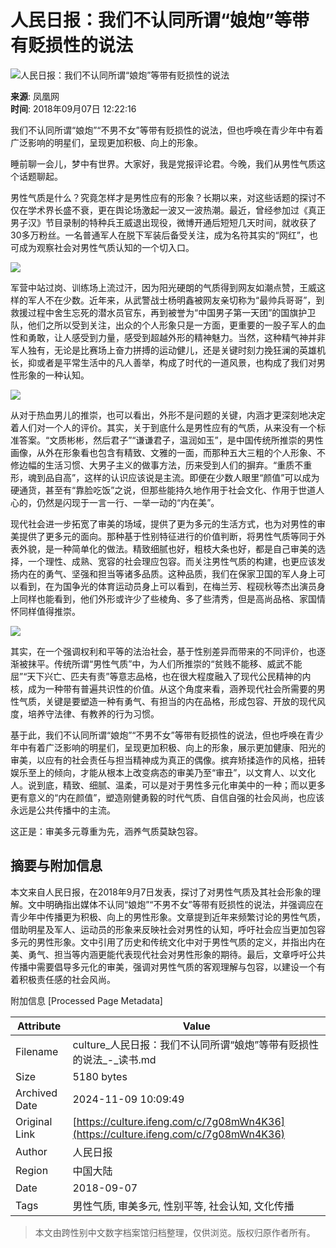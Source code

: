 # 人民日报：我们不认同所谓“娘炮”等带有贬损性的说法

![人民日报：我们不认同所谓“娘炮”等带有贬损性的说法](//d.ifengimg.com/w121_h75_q90/p1.ifengimg.com/2018_36/10B4AB7727946113AA8F0575FE28C569F8DFC907_w550_h325.jpg)

**来源**: 凤凰网  
**时间**: 2018年09月07日 12:22:16  

我们不认同所谓“娘炮”“不男不女”等带有贬损性的说法，但也呼唤在青少年中有着广泛影响的明星们，呈现更加积极、向上的形象。

睡前聊一会儿，梦中有世界。大家好，我是党报评论君。今晚，我们从男性气质这个话题聊起。

男性气质是什么？究竟怎样才是男性应有的形象？长期以来，对这些话题的探讨不仅在学术界长盛不衰，更在舆论场激起一波又一波热潮。最近，曾经参加过《真正男子汉》节目录制的特种兵王威退出现役，微博开通后短短几天时间，就收获了30多万粉丝。一名普通军人在脱下军装后备受关注，成为名符其实的“网红”，也可成为观察社会对男性气质认知的一个切入口。

![](https://p1.ifengimg.com/2018_36/10B4AB7727946113AA8F0575FE28C569F8DFC907_w550_h325.jpg)

军营中站过岗、训练场上流过汗，因为阳光硬朗的气质得到网友如潮点赞，王威这样的军人不在少数。近年来，从武警战士杨明鑫被网友亲切称为“最帅兵哥哥”，到救援过程中舍生忘死的潜水员官东，再到被誉为“中国男子第一天团”的国旗护卫队，他们之所以受到关注，出众的个人形象只是一方面，更重要的一股子军人的血性和勇敢，让人感受到力量，感受到超越外形的精神魅力。当然，这种精气神并非军人独有，无论是比赛场上奋力拼搏的运动健儿，还是关键时刻力挽狂澜的英雄机长，抑或者是平常生活中的凡人善举，构成了时代的一道风景，也构成了我们对男性形象的一种认知。

![](https://p1.ifengimg.com/2018_36/9819308EADEF6813A1694F4EF5CC37A7AA8739EA_w550_h322.jpg)

从对于热血男儿的推崇，也可以看出，外形不是问题的关键，内涵才更深刻地决定着人们对一个人的评价。其实，关于到底什么是男性应有的气质，从来没有一个标准答案。“文质彬彬，然后君子”“谦谦君子，温润如玉”，是中国传统所推崇的男性画像，从外在形象看也包含有精致、文雅的一面，而那种五大三粗的个人形象、不修边幅的生活习惯、大男子主义的做事方法，历来受到人们的摒弃。“重质不重形，魂到品自高”，这样的认识应该说是主流。即便在少数人眼里“颜值”可以成为硬通货，甚至有“靠脸吃饭”之说，但那些能持久地作用于社会文化、作用于世道人心的，仍然是闪现于一言一行、一举一动的“内在美”。

现代社会进一步拓宽了审美的场域，提供了更为多元的生活方式，也为对男性的审美提供了更多元的面向。那种基于性别特征进行的价值判断，将男性气质等同于外表外貌，是一种简单化的做法。精致细腻也好，粗枝大条也好，都是自己审美的选择，一个理性、成熟、宽容的社会理应包容。而关注男性气质的构建，也更应该发扬内在的勇气、坚强和担当等诸多品质。这种品质，我们在保家卫国的军人身上可以看到，在为国争光的体育运动员身上可以看到，在梅兰芳、程砚秋等杰出演员身上同样也能看到，他们外形或许少了些棱角、多了些清秀，但是高尚品格、家国情怀同样值得推崇。

![](https://p0.ifengimg.com/2018_36/3C9AC69AAE180615AE5C1615EBEDE0141337223D_w550_h435.jpg)

其实，在一个强调权利和平等的法治社会，基于性别差异而带来的不同评价，也逐渐被抹平。传统所谓“男性气质”中，为人们所推崇的“贫贱不能移、威武不能屈”“天下兴亡、匹夫有责”等意志品格，也在很大程度融入了现代公民精神的内核，成为一种带有普遍共识性的价值。从这个角度来看，涵养现代社会所需要的男性气质，关键是要塑造一种有勇气、有担当的内在品格，形成包容、开放的现代风度，培养守法律、有教养的行为习惯。

基于此，我们不认同所谓“娘炮”“不男不女”等带有贬损性的说法，但也呼唤在青少年中有着广泛影响的明星们，呈现更加积极、向上的形象，展示更加健康、阳光的审美，以应有的社会责任与担当精神成为真正的偶像。摈弃矫揉造作的风格，扭转娱乐至上的倾向，才能从根本上改变病态的审美乃至“审丑”，以文育人、以文化人。说到底，精致、细腻、温柔，可以是对于男性多元化审美中的一种；而以更多更有意义的“内在颜值”，塑造刚健勇毅的时代气质、自信自强的社会风尚，也应该永远是公共传播中的主流。

这正是：审美多元尊重为先，涵养气质莫缺包容。

## 摘要与附加信息

<!-- tcd_abstract -->
本文来自人民日报，在2018年9月7日发表，探讨了对男性气质及其社会形象的理解。文中明确指出媒体不认同“娘炮”“不男不女”等带有贬损性的说法，并强调应在青少年中传播更为积极、向上的男性形象。文章提到近年来频繁讨论的男性气质，借助明星及军人、运动员的形象来反映社会对男性的认知，呼吁社会应当更加包容多元的男性形象。文中引用了历史和传统文化中对于男性气质的定义，并指出内在美、勇气、担当等内涵更能代表现代社会对男性形象的期待。最后，文章呼吁公共传播中需要倡导多元化的审美，强调对男性气质的客观理解与包容，以建设一个有着积极责任感的社会风尚。
<!-- tcd_abstract_end -->

附加信息 [Processed Page Metadata]

| Attribute       | Value                                  |
|-----------------|----------------------------------------|
| Filename        | culture_人民日报：我们不认同所谓“娘炮”等带有贬损性的说法_-_读书.md                             |
| Size            | 5180 bytes                           |
| Archived Date   | 2024-11-09 10:09:49                             |
| Original Link   | [https://culture.ifeng.com/c/7g08mWn4K36](https://culture.ifeng.com/c/7g08mWn4K36)                       |
| Author          | 人民日报                               |
| Region          | 中国大陆                               |
| Date            | 2018-09-07                                 |
| Tags            | 男性气质, 审美多元, 性别平等, 社会认知, 文化传播                                 |
>
> 本文由跨性别中文数字档案馆归档整理，仅供浏览。版权归原作者所有。
>